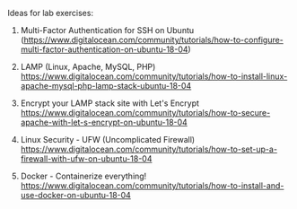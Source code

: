 Ideas for lab exercises:

1. Multi-Factor Authentication for SSH on Ubuntu 
(https://www.digitalocean.com/community/tutorials/how-to-configure-multi-factor-authentication-on-ubuntu-18-04)

2. LAMP (Linux, Apache, MySQL, PHP) 
https://www.digitalocean.com/community/tutorials/how-to-install-linux-apache-mysql-php-lamp-stack-ubuntu-18-04

3. Encrypt your LAMP stack site with Let's Encrypt
https://www.digitalocean.com/community/tutorials/how-to-secure-apache-with-let-s-encrypt-on-ubuntu-18-04

4. Linux Security - UFW (Uncomplicated Firewall) 
https://www.digitalocean.com/community/tutorials/how-to-set-up-a-firewall-with-ufw-on-ubuntu-18-04

5. Docker - Containerize everything!
https://www.digitalocean.com/community/tutorials/how-to-install-and-use-docker-on-ubuntu-18-04

